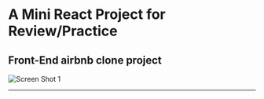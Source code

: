 # A Mini React Project for Review/Practice

## Front-End airbnb clone project
<img  alt="Screen Shot 1" src="https://i.ibb.co/n1gDWLw/Screen-Shot-2023-01-16-at-4-23-40-PM.png">
<hr />

